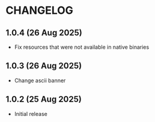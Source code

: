 # CHANGELOG

## 1.0.4 (26 Aug 2025)

- Fix resources that were not available in native binaries

## 1.0.3 (26 Aug 2025)

- Change ascii banner

## 1.0.2 (25 Aug 2025)

- Initial release

